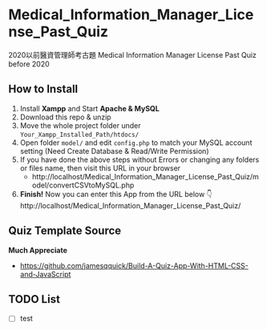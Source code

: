 # Medical_Information_Manager_License_Past_Quiz
 2020以前醫資管理師考古題 Medical Information Manager License Past Quiz before 2020

## How to Install
1. Install **Xampp** and Start **Apache & MySQL**
2. Download this repo & unzip
3. Move the whole project folder under ```Your_Xampp_Installed_Path/htdocs/```
4. Open folder ```model/``` and edit ```config.php``` to match your MySQL account setting (Need Create Database & Read/Write Permission)
5. If you have done the above steps without Errors or changing any folders or files name, then visit this URL in your browser
    + http://localhost/Medical_Information_Manager_License_Past_Quiz/model/convertCSVtoMySQL.php
6. **Finish!** Now you can enter this App from the URL below 👇
http://localhost/Medical_Information_Manager_License_Past_Quiz/

## Quiz Template Source
**Much Appreciate**
+ https://github.com/jamesqquick/Build-A-Quiz-App-With-HTML-CSS-and-JavaScript

## TODO List
- [ ] test